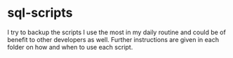 # sql-scripts
I try to backup the scripts I use the most in my daily routine and could be of benefit to other developers as well.
Further instructions are given in each folder on how and when to use each script.
